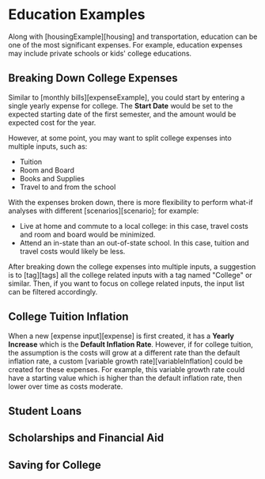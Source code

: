 # Education Examples

Along with [housingExample][housing] and transportation, education can be one of the most significant expenses. For example, education expenses may include private schools or kids' college educations.

## Breaking Down College Expenses

Similar to [monthly bills][expenseExample], you could start by entering a single yearly expense for college. The __Start Date__ would be set to the expected starting date of the first semester, and the amount would be expected cost for the year.

However, at some point, you may want to split college expenses into multiple inputs, such as:

* Tuition
* Room and Board
* Books and Supplies
* Travel to and from the school

With the expenses broken down, there is more flexibility to perform what-if analyses with different [scenarios][scenario]; for example:

* Live at home and commute to a local college: in this case, travel costs and room and board would be minimized.
* Attend an in-state than an out-of-state school. In this case, tuition and travel costs would likely be less.

After breaking down the college expenses into multiple inputs, a suggestion is to [tag][tags] all the college related inputs with a tag named "College" or similar. Then, if you want to focus on college related inputs, the input list can be filtered accordingly.

## College Tuition Inflation

When a new [expense input][expense] is first created, it has a __Yearly Increase__  which is the __Default Inflation Rate__. However, if for college tuition, the assumption is the costs will grow at a different rate than the default inflation rate, a custom [variable growth rate][variableInflation] could be created for these expenses. For example, this variable growth rate could have a starting value which is higher than the default inflation rate, then lower over time as costs moderate.

## Student Loans

## Scholarships and Financial Aid

## Saving for College
